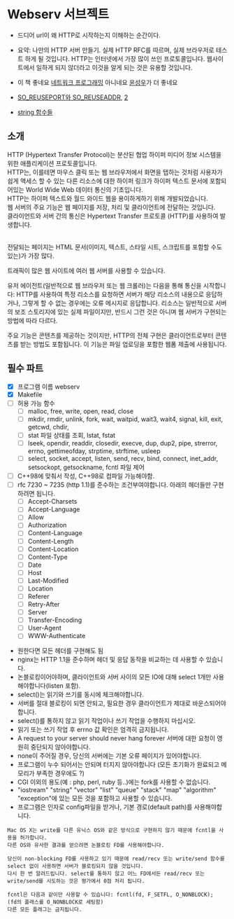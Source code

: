 # Webserv 서브젝트

- 드디어 url이 왜 HTTP로 시작하는지 이해하는 순간이다.
- 요약: 나만의 HTTP 서버 만들기. 실제 HTTP RFC를 따르며, 실제 브라우저로 테스트 하게 될 것입니다. HTTP는 인터넷에서 가장 많이 쓰인 프로토콜입니다. 웹사이트에서 일하게 되지 않더라고 이것을 알게 되는 것은 유용할 것입니다.

- 이 책 좋네요 [네트워크 프로그래밍](http://www.kyobobook.co.kr/product/detailViewKor.laf?ejkGb=KOR&mallGb=KOR&barcode=9788965400820&orderClick=LAG&Kc=) 아니네요 [윤성우](http://www.kyobobook.co.kr/product/detailViewKor.laf?ejkGb=KOR&mallGb=KOR&barcode=9788996094036&orderClick=LEa&Kc=)가 더 좋네요
- [SO_REUSEPORT와 SO_REUSEADDR](http://forum.falinux.com/zbxe/index.php?document_srl=448747&mid=network_programming), [2](http://www.unixguide.net/network/socketfaq/4.11.shtml)
- [string 함수들](std_string.md)

## 소개

HTTP (Hypertext Transfer Protocol)는 분산된 협업 하이퍼 미디어 정보 시스템을 위한 애플리케이션 프로토콜입니다.<br>
HTTP는, 이를테면 마우스 클릭 또는 웹 브라우저에서 화면을 탭하는 것처럼 사용자가 쉽게 액세스 할 수 있는 다른 리소스에 대한 하이퍼 링크가 하이퍼 텍스트 문서에 포함되어있는 World Wide Web 데이터 통신의 기초입니다.<br>
HTTP는 하이퍼 텍스트와 월드 와이드 웹을 용이하게하기 위해 개발되었습니다.<br>
웹 서버의 주요 기능은 웹 페이지를 저장, 처리 및 클라이언트에 전달하는 것입니다.<br>
클라이언트와 서버 간의 통신은 Hypertext Transfer 프로토콜 (HTTP)를 사용하여 발생합니다.<br><br>

전달되는 페이지는 HTML 문서(이미지, 텍스트, 스타일 시트, 스크립트를 포함할 수도 있는)가 가장 많다.

트래픽이 많은 웹 사이트에 여러 웹 서버를 사용할 수 있습니다.

유저 에이전트(일반적으로 웹 브라우저 또는 웹 크롤러)는 다음을 통해 통신을 시작합니다:
HTTP를 사용하여 특정 리소스를 요청하면 서버가 해당 리소스의 내용으로 응답하거나, 그렇게 할 수 없는 경우에는 오류 메시지로 응답합니다.
리소스는 일반적으로 서버의 보조 스토리지에 있는 실제 파일이지만, 반드시 그런 것은 아니며 웹 서버가 구현되는 방법에 따라 다르다.

주요 기능은 콘텐츠를 제공하는 것이지만, HTTP의 전체 구현은 클라이언트로부터 콘텐츠를 받는 방법도 포함됩니다. 이 기능은 파일 업로딩을 포함한 웹폼 제출에 사용됩니다.

## 필수 파트

- [x] 프로그램 이름 webserv
- [x] Makefile
- [ ] 허용 가능 함수
  - [ ] malloc, free, write, open, read, close
  - [ ] mkdir, rmdir, unlink, fork, wait, waitpid, wait3, wait4, signal, kill, exit, getcwd, chdir,
  - [ ] stat 파일 상태를 조회, lstat, fstat
  - [ ] lseek, opendir, readdir, closedir, execve, dup, dup2, pipe, strerror, errno, gettimeofday, strptime, strftime, usleep
  - [ ] select, socket, accept, listen, send, recv, bind, connect, inet_addr, setsockopt, getsockname, fcntl 파일 제어
- [ ] C++98에 맞춰서 작성, C++98로 컴파일 가능해야함.
- [ ] rfc 7230 ~ 7235 (http 1.1)를 준수하는 조건부여야합니다. 아래의 헤더들만 구현하려면 됩니다.
  - [ ] Accept-Charsets
  - [ ] Accept-Language
  - [ ] Allow
  - [ ] Authorization
  - [ ] Content-Language
  - [ ] Content-Length
  - [ ] Content-Location
  - [ ] Content-Type
  - [ ] Date
  - [ ] Host
  - [ ] Last-Modified
  - [ ] Location
  - [ ] Referer
  - [ ] Retry-After
  - [ ] Server
  - [ ] Transfer-Encoding
  - [ ] User-Agent
  - [ ] WWW-Authenticate
- 원한다면 모든 헤더를 구현해도 됨
- nginx는 HTTP 1.1을 준수하며 헤더 및 응답 동작을 비교하는 데 사용할 수 있습니다.
- 논블로킹이어야하며, 클라이언트와 서버 사이의 모든 IO에 대해 select 1개만 사용해야합니다(listen 포함).
- select()는 읽기와 쓰기를 동시에 체크해야합니다.
- 서버를 절대 블로킹이 되면 안되고, 필요한 경우 클라이언트가 제대로 바운스되어야 합니다.
- select()를 통하지 않고 읽기 작업이나 쓰기 작업을 수행하지 마십시오.
- 읽기 또는 쓰기 작업 후 errno 값 확인은 엄격히 금지됩니다.
- A request to your server should never hang forever 서버에 대한 요청이 영원히 중단되지 않아야합니다.
- none이 주어질 경우, 당신의 서버에는 기본 오류 페이지가 있어야합니다.
- 프로그램이 누수 되어서는 안되며 터지지 않아야합니다 (모든 초기화가 완료되고 메모리가 부족한 경우에도 ?)
- CGI 이외의 용도(예 : php, perl, ruby 등..)에는 fork를 사용할 수 없습니다.
- "iostream" "string" "vector" "list" "queue" "stack" "map" "algorithm" "exception"에 있는 모든 것을 포함하고 사용할 수 있습니다.
- 프로그램은 인자로 config파일을 받거나, 기본 경로(default path)를 사용해야합니다.

~~~
Mac OS X는 write를 다른 유닉스 OS와 같은 방식으로 구현하지 않기 때문에 fcntl을 사용을 허가합니다.
다른 OS와 유사한 결과를 얻으려면 논블로킹 FD를 사용해야합니다.
~~~

~~~
당신이 non-blocking FD를 사용하고 있기 때문에 read/recv 또는 write/send 함수를 select 없이 사용하면 서버가 블로킹되지 않을 것입니다.
다시 한 번 알려드립니다. select를 통하지 않고 어느 FD에서든 read/recv 또는 write/send를 시도하는 것은 평가에서 0점 처리 됩니다.
~~~

~~~
fcntl은 다음과 같이만 사용할 수 있습니다: fcntl(fd, F_SETFL, O_NONBLOCK);
(fd의 플래스를 O_NONBLOCK로 세팅함) 
다른 모든 플래그는 금지됩니다.
~~~
